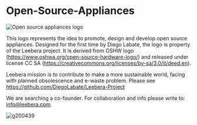 # Open-Source-Appliances

![Open source appliances logo](https://user-images.githubusercontent.com/92993315/204028608-e7ab2e29-21d8-44e2-969c-010b3d012c33.png)


This logo represents the idea to promote, design and develop open source appliances. Designed for the first time 
by Diego Labate, the logo is property of the Leebera project. It is derived from OSHW logo 
(https://www.oshwa.org/open-source-hardware-logo/) and released under license CC SA 
(https://creativecommons.org/licenses/by-sa/3.0/it/deed.en).

Leebera mission is to contribute to make a more sustainable world, facing with planned obsolescence and e-waste problem. Please see https://github.com/DiegoLabate/Leebera-Project 

We are searching a co-founder. For collaboration and info please write to: info@leebera.com.

![g200439](https://user-images.githubusercontent.com/92993315/201169568-4b13aa2e-9733-49a6-a137-104a35650db6.png)

